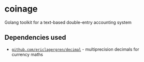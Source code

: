 # coinage

Golang toolkit for a text-based double-entry accounting system

## Dependencies used

- [`github.com/ericlagergren/decimal`](https://github.com/ericlagergren/decimal) - multiprecision decimals for currency maths
